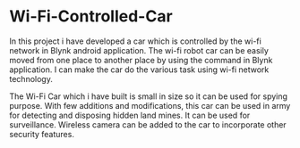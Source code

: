 # Wi-Fi-Controlled-Car
In this project i have developed a car which is controlled by the wi-fi network in Blynk android application. The wi-fi robot car can be easily moved from one place to another place by using the command in Blynk application. I can make the car do the various task using wi-fi network technology.

The Wi-Fi Car which i have built is small in size so it can be used for spying purpose. With few additions and modifications, this car can be used in army for detecting and disposing hidden land mines. It can be used for surveillance. Wireless camera can be added to the car to incorporate other security features. 
